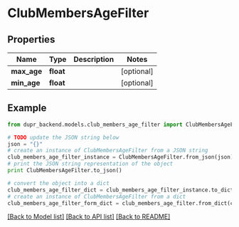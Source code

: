 # ClubMembersAgeFilter


## Properties
Name | Type | Description | Notes
------------ | ------------- | ------------- | -------------
**max_age** | **float** |  | [optional] 
**min_age** | **float** |  | [optional] 

## Example

```python
from dupr_backend.models.club_members_age_filter import ClubMembersAgeFilter

# TODO update the JSON string below
json = "{}"
# create an instance of ClubMembersAgeFilter from a JSON string
club_members_age_filter_instance = ClubMembersAgeFilter.from_json(json)
# print the JSON string representation of the object
print ClubMembersAgeFilter.to_json()

# convert the object into a dict
club_members_age_filter_dict = club_members_age_filter_instance.to_dict()
# create an instance of ClubMembersAgeFilter from a dict
club_members_age_filter_form_dict = club_members_age_filter.from_dict(club_members_age_filter_dict)
```
[[Back to Model list]](../README.md#documentation-for-models) [[Back to API list]](../README.md#documentation-for-api-endpoints) [[Back to README]](../README.md)


